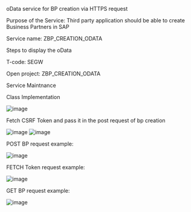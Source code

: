 oData service for BP creation via HTTPS request

Purpose of the Service: Third party application should be able to create Business Partners in SAP 

Service name: ZBP_CREATION_ODATA

Steps to display the oData

T-code: SEGW

Open project: ZBP_CREATION_ODATA

Service Maintnance

Class Implementation

![image](https://github.com/aidamate13/oData_BP/assets/164672120/4477fd87-00bf-4e24-b138-9311651b5a84)


Fetch CSRF Token and pass it in the post request of bp creation 

![image](https://github.com/aidamate13/oData_BP/assets/164672120/da2be7b3-1cf6-4544-a06f-8ed608f512b8)
![image](https://github.com/aidamate13/oData_BP/assets/164672120/19e6863b-525a-4e33-8108-cff7e8d3a9cf)


POST BP request example:

![image](https://github.com/aidamate13/oData_BP/assets/164672120/1cada3c9-36c6-4515-a518-a45981405661)

FETCH Token request example:

![image](https://github.com/aidamate13/oData_BP/assets/164672120/82e876a7-28ca-4627-9eed-3fea9de4fe61)


GET BP request example:

![image](https://github.com/aidamate13/oData_BP/assets/164672120/b7fe15f3-b44a-46ed-bec9-046a2585eaba)
